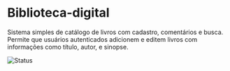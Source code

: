 # Biblioteca-digital
Sistema simples de catálogo de livros com cadastro, comentários e busca. Permite que usuários autenticados adicionem e editem livros com informações como título, autor, e sinopse.

![Status](https://img.shields.io/badge/Status-Em_Desenvolvimento-yellowgreen) 
